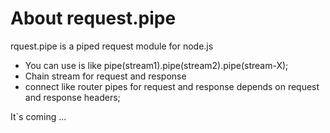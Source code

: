 # About request.pipe 
rquest.pipe is a piped request module for node.js

 *   You can use is like pipe(stream1).pipe(stream2).pipe(stream-X);
 *   Chain stream for request and response
 *   connect like router pipes for request and response depends on request and response headers;

It`s coming ...   
